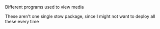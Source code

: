 Different programs used to view media

These aren't one single stow package, since I might not want to deploy all these every time

